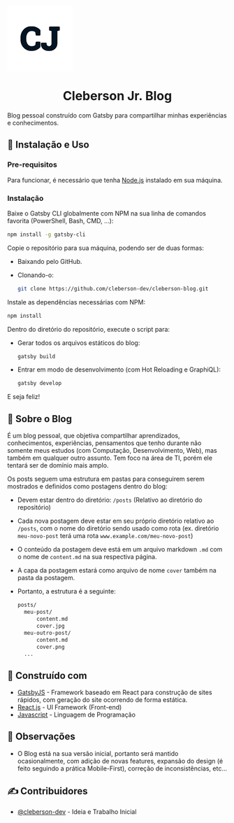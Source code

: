 

<img src="./src/images/blog-logo.png" height="150" align="center" />

<h1 align="center">
  Cleberson Jr. Blog
</h1>

Blog pessoal construído com Gatsby para compartilhar minhas experiências e conhecimentos.





## :wrench: Instalação e Uso

### Pre-requisitos

Para funcionar, é necessário que tenha [Node.js](https://nodejs.org/) instalado em sua máquina. 

### Instalação

Baixe o Gatsby CLI globalmente com NPM na sua linha de comandos favorita (PowerShell, Bash, CMD, ...):

```bash
npm install -g gatsby-cli
```

Copie o repositório para sua máquina, podendo ser de duas formas:

- Baixando pelo GitHub.

- Clonando-o:

  ```bash
  git clone https://github.com/cleberson-dev/cleberson-blog.git
  ```

Instale as dependências necessárias com NPM:

```bash
npm install
```

Dentro do diretório do repositório, execute o script para:

- Gerar todos os arquivos estáticos do blog:

  ``````bash
  gatsby build
  ``````

- Entrar em modo de desenvolvimento (com Hot Reloading e GraphiQL):

  ```bash
  gatsby develop
  ```

E seja feliz!





## :page_with_curl: Sobre o Blog
É um blog pessoal, que objetiva compartilhar aprendizados, conhecimentos, experiências, pensamentos que tenho durante não somente meus estudos (com Computação, Desenvolvimento, Web), mas também em qualquer outro assunto. Tem foco na área de TI, porém ele tentará ser de domínio mais amplo.

Os posts seguem uma estrutura em pastas para conseguirem serem mostrados e definidos como postagens dentro do blog:

- Devem estar dentro do diretório: `/posts` (Relativo ao diretório do repositório)

- Cada nova postagem deve estar em seu próprio diretório relativo ao `/posts`, com o nome do diretório sendo usado como rota (ex. diretório `meu-novo-post` terá uma rota `www.example.com/meu-novo-post`)

- O conteúdo da postagem deve está em um arquivo markdown `.md` com o nome de `content.md` na sua respectiva página.

- A capa da postagem estará como arquivo de nome `cover` também na pasta da postagem.

- Portanto, a estrutura é a seguinte:

  ```
  posts/
  	meu-post/
  		content.md
  		cover.jpg
  	meu-outro-post/
  		content.md
  		cover.png
  	...
  ```





## 🔨 Construído com

- [GatsbyJS](https://www.gatsbyjs.org/) - Framework baseado em React para construção de sites rápidos, com geração do site ocorrendo de forma estática.
- [React.js](https://reactjs.org/) - UI Framework (Front-end)
- [Javascript](https://www.javascript.com/) - Linguagem de Programação





## :eyes: Observações 

- O Blog está na sua versão inicial, portanto será mantido ocasionalmente, com adição de novas features, expansão do design (é feito seguindo a prática Mobile-First), correção de inconsistências, etc...





## ✍️ Contribuidores

- [@cleberson-dev](https://github.com/cleberson-dev/) - Ideia e Trabalho Inicial
